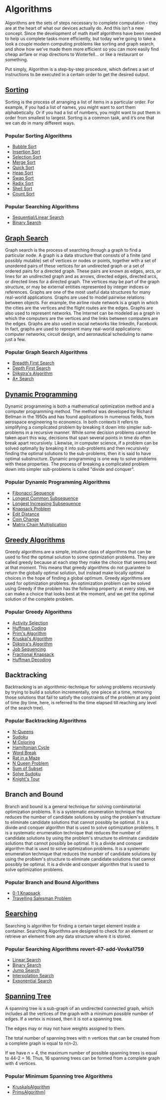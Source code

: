 # Algorithms
Algorithms are the sets of steps necessary to complete computation - they are at the heart of what our devices actually do. And this isn’t a new concept. Since the development of math itself algorithms have been needed to help us complete tasks more efficiently, but today we’re going to take a look a couple modern computing problems like sorting and graph search, and show how we’ve made them more efficient so you can more easily find cheap airfare or map directions to Winterfell... or like a restaurant or something.  

Put simply, Algorithm is a step-by-step procedure, which defines a set of instructions to be executed in a certain order to get the desired output.

## [Sorting](Sorting/readme.md)
Sorting is the process of arranging a list of items in a particular order. For example, if you had a list of names, you might want to sort them alphabetically. Or if you had a list of numbers, you might want to put them in order from smallest to largest. Sorting is a common task, and it’s one that we can do in many different ways.
### Popular Sorting Algorithms
* [Bubble Sort](Sorting/BubbleSort/readme.md)
* [Insertion Sort](Sorting/InsertionSort/readme.md)
* [Selection Sort](Sorting/SelectionSort/readme.md)
* [Merge Sort](Sorting/MergeSort/readme.md)
* [Quick Sort](Sorting/QuickSort/readme.md)
* [Heap Sort](Sorting/HeapSort/readme.md)
* [Swap Sort](Sorting/SwapSort/readme.md)
* [Radix Sort](Sorting/RadixSort/readme.md)
* [Shell Sort](Sorting/ShellSort/readme.md)
* [Count Sort](Sorting/CountSort/readme.md)

### Popular Searching Algorithms
* [Sequential/Linear Search](Searching/SequentialSearch/readme.md)
* [Binary Search](Searching/BinarySearch/readme.md)


## [Graph Search](Graph%20Search/readme.md)
Graph search is the process of searching through a graph to find a particular node. A graph is a data structure that consists of a finite (and possibly mutable) set of vertices or nodes or points, together with a set of unordered pairs of these vertices for an undirected graph or a set of ordered pairs for a directed graph. These pairs are known as edges, arcs, or lines for an undirected graph and as arrows, directed edges, directed arcs, or directed lines for a directed graph. The vertices may be part of the graph structure, or may be external entities represented by integer indices or references. Graphs are one of the most useful data structures for many real-world applications. Graphs are used to model pairwise relations between objects. For example, the airline route network is a graph in which the cities are the vertices and the flight routes are the edges. Graphs are also used to represent networks. The Internet can be modeled as a graph in which the computers are the vertices and the links between computers are the edges. Graphs are also used in social networks like linkedIn, Facebook. In fact, graphs are used to represent many real-world applications: computer networks, circuit design, and aeronautical scheduling to name just a few.
### Popular Graph Search Algorithms
* [Breadth First Search](Graph%20Search/BreadthFirstSearch/readme.md)
* [Depth First Search](Graph%20Search/DepthFirstSearch/readme.md)
* [Dijkstra's Algorithm](Graph%20Search/Dijkstra'sAlgorithm/readme.md)
* [A* Search](Graph%20Search/A*Search/readme.md)

## [Dynamic Programming](Dynamic%20Programming/README.md)
Dynamic programming is both a mathematical optimization method and a computer programming method. The method was developed by Richard Bellman in the 1950s and has found applications in numerous fields, from aerospace engineering to economics. In both contexts it refers to simplifying a complicated problem by breaking it down into simpler sub-problems in a recursive manner. While some decision problems cannot be taken apart this way, decisions that span several points in time do often break apart recursively. Likewise, in computer science, if a problem can be solved optimally by breaking it into sub-problems and then recursively finding the optimal solutions to the sub-problems, then it is said to have optimal substructure. Dynamic programming is one way to solve problems with these properties. The process of breaking a complicated problem down into simpler sub-problems is called "divide and conquer".
### Popular Dynamic Programming Algorithms
* [Fibonacci Sequence](Dynamic%20Programming/Fibonacci%20Sequence/README.md)
* [Longest Common Subsequence](Dynamic%20Programming/Longest%20Common%20Subsequence/README.md)
* [Longest Increasing Subsequence](Dynamic%20Programming/Longest%20Increasing%20Subsequence/README.md)
* [Knapsack Problem](Dynamic%20Programming/Knapsack%20Problem/README.md)
* [Edit Distance](Not-Added)
* [Coin Change](Dynamic%20Programming/Coin%20Change/README.md)
* [Matrix Chain Multiplication](Not-Added)

## [Greedy Algorithms](Greedy%20Algorithm)
Greedy algorithms are a simple, intuitive class of algorithms that can be used to find the optimal solution to some optimization problems. They are called greedy because at each step they make the choice that seems best at that moment. This means that greedy algorithms do not guarantee to return the globally optimal solution, but instead make locally optimal choices in the hope of finding a global optimum. Greedy algorithms are used for optimization problems. An optimization problem can be solved using Greedy if the problem has the following property: at every step, we can make a choice that looks best at the moment, and we get the optimal solution of the complete problem.
### Popular Greedy Algorithms
* [Activity Selection](notadded)
* [Huffman Coding](Greedy%20Algorithm/Huffman%20Coding%20Algorithm/readme.md)
* [Prim's Algorithm](Greedy%20Algorithm/Prim%27s%20Algorithm/readme.md)
* [Kruskal's Algorithm](Greedy%20Algorithm/Krushkal%27s%20Algorithm/readme.md)
* [Dijkstra's Algorithm](notadded)
* [Job Sequencing](notadded)
* [Fractional Knapsack](notadded)
* [Huffman Decoding](notadded)

## Backtracking
Backtracking is an algorithmic-technique for solving problems recursively by trying to build a solution incrementally, one piece at a time, removing those solutions that fail to satisfy the constraints of the problem at any point of time (by time, here, is referred to the time elapsed till reaching any level of the search tree).
### Popular Backtracking Algorithms
* [N-Queens](Backtracking/N-Queens/readme.md)
* [Sudoku](Backtracking/Sudoku/readme.md)
* [M Coloring](Backtracking/M%20Colouring%20Problem/readme.md)
* [Hamiltonian Cycle](Backtracking/HamiltonianCycle/readme.md)
* [Word Break](Backtracking/WordBreak/readme.md)
* [Rat in a Maze](Backtracking/RatinMaze/readme.md)
* [N Queen Problem](Backtracking/NQueenProblem/readme.md)
* [Sum of Subset](Backtracking/Subset%20Sum/README.md)
* [Solve Sudoku](Backtracking/SolveSudoku/readme.md)
* [Knight's Tour](Backtracking/The%20Knight’s%20tour%20problem/README.md)

## Branch and Bound
Branch and bound is a general technique for solving combinatorial optimization problems. It is a systematic enumeration technique that reduces the number of candidate solutions by using the problem's structure to eliminate candidate solutions that cannot possibly be optimal. It is a divide and conquer algorithm that is used to solve optimization problems. It is a systematic enumeration technique that reduces the number of candidate solutions by using the problem's structure to eliminate candidate solutions that cannot possibly be optimal. It is a divide and conquer algorithm that is used to solve optimization problems. It is a systematic enumeration technique that reduces the number of candidate solutions by using the problem's structure to eliminate candidate solutions that cannot possibly be optimal. It is a divide and conquer algorithm that is used to solve optimization problems.
### Popular Branch and Bound Algorithms
* [0-1 Knapsack](BranchandBound/0-1Knapsack/readme.md)
* [Travelling Salesman Problem](BranchandBound/TravellingSalesmanProblem/readme.md)

## [Searching](Searching/README.md)
Searching is algorithm for finding a certain target element inside a container. Searching Algorithms are designed to check for an element or retrieve an element from any data structure where it is stored.

### Popular Searching Algorithms revert-67-add-Vovka1759 
* [Linear Search](Searching/LinearSearch/readme.md)
* [Binary Search](Searching/BinarySearch/readme.md)
* [Jump Search](Not-Added)
* [Interpolation Search](Not-Added)
* [Exponential Search](Not-Added)

## [Spanning Tree](Algorithms/Spanning%20Tree%20Algorithm/readme.md)

A spanning tree is a sub-graph of an undirected connected graph, which includes all the vertices of the graph with a minimum possible number of edges. If a vertex is missed, then it is not a spanning tree.

The edges may or may not have weights assigned to them.

The total number of spanning trees with n vertices that can be created from a complete graph is equal to n(n-2).

If we have n = 4, the maximum number of possible spanning trees is equal to 44-2 = 16. Thus, 16 spanning trees can be formed from a complete graph with 4 vertices.

### Popular Minimum Spanning tree Algorithms
* [KruskalsAlgorithm](Algorithms/Spanning%20Tree%20Algorithm\KruskalsAlgorithm/readme.md)
* [PrimsAlgorithm](Algorithms/Spanning%20Tree%20Algorithm\PrimsAlgorithm/readme.md)]    